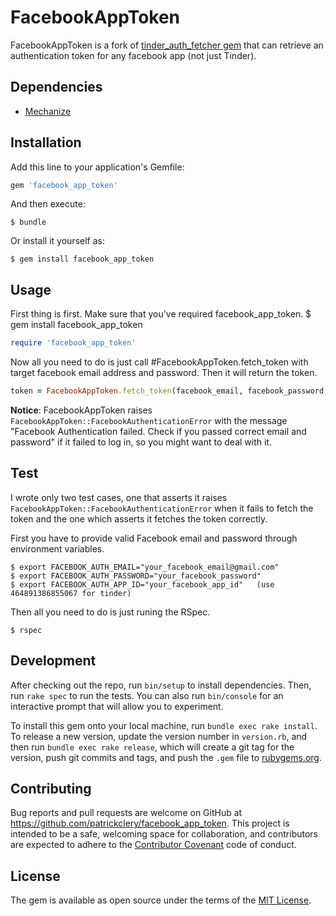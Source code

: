 # FacebookAppToken

FacebookAppToken is a fork of [tinder_auth_fetcher gem](https://github.com/shuheiktgw/tinder_auth_fetcher) that can retrieve an authentication token for any facebook app (not just Tinder).

## Dependencies
- [Mechanize](https://github.com/sparklemotion/mechanize)

## Installation

Add this line to your application's Gemfile:

```ruby
gem 'facebook_app_token'
```

And then execute:

    $ bundle

Or install it yourself as:

    $ gem install facebook_app_token

## Usage
First thing is first. Make sure that you've required facebook_app_token.
$ gem install facebook_app_token


```ruby
require 'facebook_app_token'
```

Now all you need to do is just call #FacebookAppToken.fetch_token with target facebook email address and password. Then it will return the token.

```ruby
token = FacebookAppToken.fetch_token(facebook_email, facebook_password, facebook_app_id)
```

**Notice**: FacebookAppToken raises `FacebookAppToken::FacebookAuthenticationError` with the message "Facebook Authentication failed. Check if you passed correct email and password" if it failed to log in, so you might want to deal with it.

## Test
I wrote only two test cases, one that asserts it raises `FacebookAppToken::FacebookAuthenticationError` when it fails to fetch the token and the one which asserts it fetches the token correctly.

First you have to provide valid Facebook email and password through environment variables.

    $ export FACEBOOK_AUTH_EMAIL="your_facebook_email@gmail.com"
    $ export FACEBOOK_AUTH_PASSWORD="your_facebook_password"
    $ export FACEBOOK_AUTH_APP_ID="your_facebook_app_id"   (use 464891386855067 for tinder)

Then all you need to do is just runing the RSpec.

    $ rspec

## Development

After checking out the repo, run `bin/setup` to install dependencies. Then, run `rake spec` to run the tests. You can also run `bin/console` for an interactive prompt that will allow you to experiment.

To install this gem onto your local machine, run `bundle exec rake install`. To release a new version, update the version number in `version.rb`, and then run `bundle exec rake release`, which will create a git tag for the version, push git commits and tags, and push the `.gem` file to [rubygems.org](https://rubygems.org).

## Contributing

Bug reports and pull requests are welcome on GitHub at https://github.com/patrickclery/facebook_app_token. This project is intended to be a safe, welcoming space for collaboration, and contributors are expected to adhere to the [Contributor Covenant](http://contributor-covenant.org) code of conduct.


## License

The gem is available as open source under the terms of the [MIT License](http://opensource.org/licenses/MIT).
